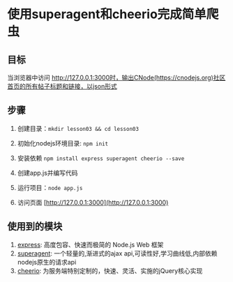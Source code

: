 # 使用superagent和cheerio完成简单爬虫


## 目标

当浏览器中访问 http://127.0.0.1:3000时，输出CNode(https://cnodejs.org)社区首页的所有帖子标题和链接，以json形式


## 步骤

1. 创建目录：`mkdir lesson03 && cd lesson03`

2. 初始化nodejs环境目录: `npm init`

3. 安装依赖 `npm install express superagent cheerio --save`

4. 创建app.js并编写代码

5. 运行项目：`node app.js`

6. 访问页面 [http://127.0.0.1:3000](http://127.0.0.1:3000)


## 使用到的模块

1. [express](http://expressjs.com/): 高度包容、快速而极简的 Node.js Web 框架
2. [superagent](https://visionmedia.github.io/superagent/): 一个轻量的,渐进式的ajax api,可读性好,学习曲线低,内部依赖nodejs原生的请求api
3. [cheerio](http://cheeriojs.github.io/cheerio/): 为服务端特别定制的，快速、灵活、实施的jQuery核心实现
